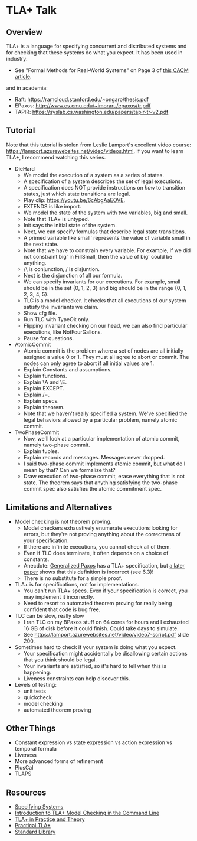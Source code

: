 # TLA+ Talk

## Overview
TLA+ is a language for specifying concurrent and distributed systems and for
checking that these systems do what you expect. It has been used in industry:

- See "Formal Methods for Real-World Systems" on Page 3 of [this CACM
  article][amazon_cacm].

and in academia:

- Raft: https://ramcloud.stanford.edu/~ongaro/thesis.pdf
- EPaxos: http://www.cs.cmu.edu/~imoraru/epaxos/tr.pdf
- TAPIR: https://syslab.cs.washington.edu/papers/tapir-tr-v2.pdf

## Tutorial
Note that this tutorial is stolen from Leslie Lamport's excellent video course:
https://lamport.azurewebsites.net/video/videos.html. If you want to learn TLA+,
I recommend watching this series.

- DieHard
    - We model the execution of a system as a series of states.
    - A specification of a system describes the set of legal executions.
    - A specification does NOT provide instructions on _how_ to transition
      states, just which state transitions are legal.
    - Play clip: https://youtu.be/6cAbgAaEOVE.
    - EXTENDS is like import.
    - We model the state of the system with two variables, big and small.
    - Note that TLA+ is untyped.
    - Init says the initial state of the system.
    - Next, we can specify formulas that describe legal state transitions.
    - A primed variable like small' represents the value of variable small in
      the next state.
    - Note that we have to constrain every variable. For example, if we did not
      constraint big' in FillSmall, then the value of big' could be anything.
    - /\ is conjunction, \/ is disjuntion.
    - Next is the disjunction of all our formula.
    - We can specify invariants for our executions. For example, small should
      be in the set {0, 1, 2, 3} and big should be in the range {0, 1, 2, 3, 4,
      5}.
    - TLC is a model checker. It checks that all executions of our system
      satisfy the invariants we claim.
    - Show cfg file.
    - Run TLC with TypeOk only.
    - Flipping invariant checking on our head, we can also find particular
      executions, like NotFourGallons.
    - Pause for questions.
- AtomicCommit
    - Atomic commit is the problem where a set of nodes are all initially
      assigned a value 0 or 1. They must all agree to abort or commit. The
      nodes can only agree to abort if all initial values are 1.
    - Explain Constants and assumptions.
    - Explain functions.
    - Explain \A and \E.
    - Explain EXCEPT.
    - Explain /=.
    - Explain specs.
    - Explain theorem.
    - Note that we haven't really specified a system. We've specified the legal
      behaviors allowed by a particular problem, namely atomic commit.
- TwoPhaseCommit
    - Now, we'll look at a particular implementation of atomic commit, namely
      two-phase commit.
    - Explain tuples.
    - Explain records and messages. Messages never dropped.
    - I said two-phase commit implements atomic commit, but what do I mean by
      that? Can we formalize that?
    - Draw execution of two-phase commit, erase everything that is not state.
      The theorem says that anything satisfying the two-phase commit spec also
      satisfies the atomic commitment spec.

## Limitations and Alternatives
- Model checking is not theorem proving.
    - Model checkers exhaustively enumerate executions looking for errors, but
      they're not proving anything about the correctness of your specification.
    - If there are infinite executions, you cannot check all of them.
    - Even if TLC does terminate, it often depends on a choice of constants.
    - Anecdote: [Generalized Paxos][genpaxos] has a TLA+ specification, but [a
      later paper][FGGC_tr] shows that this definition is incorrect (see 6.3)!
    - There is no substitute for a simple proof.
- TLA+ is for specifications, not for implementations.
    - You can't run TLA+ specs. Even if your specification is correct, you may
      implement it incorrectly.
    - Need to resort to automated theorem proving for really being confident
      that code is bug free.
- TLC can be slow, really slow
    - I ran TLC on my BPaxos stuff on 64 cores for hours and I exhausted 16 GB
      of disk before it could finish. Could take days to simulate.
    - See https://lamport.azurewebsites.net/video/video7-script.pdf slide 200.
- Sometimes hard to check if your system is doing what you expect.
    - Your specification might accidentally be disallowing certain actions that
      you think should be legal.
    - Your invariants are satisfied, so it's hard to tell when this is
      happening.
    - Liveness constraints can help discover this.
- Levels of testing:
    - unit tests
    - quickcheck
    - model checking
    - automated theorem proving

## Other Things
- Constant expression vs state expression vs action expression vs temporal
  formula
- Liveness
- More advanced forms of refinement
- PlusCal
- TLAPS

## Resources
- [Specifying Systems](https://lamport.azurewebsites.net/tla/book.html)
- [Introduction to TLA+ Model Checking in the Command Line][command_line]
- [TLA+ in Practice and Theory](https://pron.github.io/tlaplus)
- [Practical TLA+](https://www.apress.com/gp/book/9781484238288)
- [Standard Library][stdlib]

[amazon_cacm]: https://cacm.acm.org/magazines/2015/4/184701-how-amazon-web-services-uses-formal-methods/fulltext
[genpaxos]: https://www.microsoft.com/en-us/research/wp-content/uploads/2016/02/tr-2005-33.pdf
[FGGC_tr]: https://drive.google.com/file/d/0BwFkGepvBDQoRjNYRGJTdWQ0SzA/view
[command_line]: https://medium.com/@bellmar/introduction-to-tla-model-checking-in-the-command-line-c6871700a6a2
[stdlib]: https://github.com/tlaplus/tlaplus/tree/8bc89d303ce22a96f401104feed7452ba49111ef/tlatools/src/tla2sany/StandardModules
